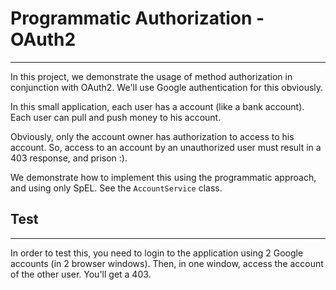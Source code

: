 # Programmatic Authorization - OAuth2
---

In this project, we demonstrate the usage of method authorization in conjunction with OAuth2. We'll use Google authentication for this obviously.

In this small application, each user has a account (like a bank account). Each user can pull and push money to his account.

Obviously, only the account owner has authorization to access to his account. So, access to an account by an unauthorized user
must result in a 403 response, and prison :).

We demonstrate how to implement this using the programmatic approach, and using only SpEL. See the `AccountService` class.

## Test
---
In order to test this, you need to login to the application using 2 Google accounts (in 2 browser windows).
Then, in one window, access the account of the other user. You'll get a 403.
